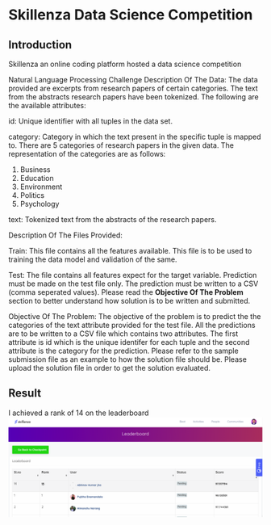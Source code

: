 # Skillenza Data Science Competition

## Introduction

Skillenza an online coding platform hosted a data science competition  

Natural Language Processing Challenge
Description Of The Data: The data provided are excerpts from research papers of certain categories. The text from the abstracts research papers have been tokenized. The following are the available attributes:

id: Unique identifier with all tuples in the data set.

category: Category in which the text present in the specific tuple is mapped to. There are 5 categories of research papers in the given data. The representation of the categories are as follows:


1. Business
2. Education
3. Environment
4. Politics
5. Psychology

text: Tokenized text from the abstracts of the research papers.


Description Of The Files Provided:

Train: This file contains all the features available. This file is to be used to training the data model and validation of the same.

Test: The file contains all features expect for the target variable. Prediction must be made on the test file only. The prediction must be written to a CSV (comma seperated values). Please read the **Objective Of The Problem** section to better understand how solution is to be written and submitted.

Objective Of The Problem: The objective of the problem is to predict the the categories of the text attribute provided for the test file. All the predictions are to be written to a CSV file which contains two attributes. The first attribute is id which is the unique identifer for each tuple and the second attribute is the category for the prediction. Please refer to the sample submission file as an example to how the solution file should be. Please upload the solution file in order to get the solution evaluated.


## Result

I achieved a rank of 14 on the leaderboard ![Result Screenshot](/images/results.png)



